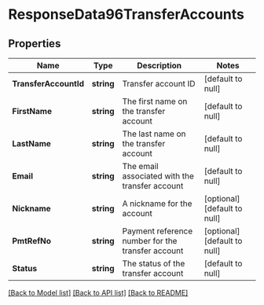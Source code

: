 # ResponseData96TransferAccounts

## Properties
Name | Type | Description | Notes
------------ | ------------- | ------------- | -------------
**TransferAccountId** | **string** | Transfer account ID | [default to null]
**FirstName** | **string** | The first name on the transfer account | [default to null]
**LastName** | **string** | The last name on the transfer account | [default to null]
**Email** | **string** | The email associated with the transfer account | [default to null]
**Nickname** | **string** | A nickname for the account | [optional] [default to null]
**PmtRefNo** | **string** | Payment reference number for the transfer account | [optional] [default to null]
**Status** | **string** | The status of the transfer account | [default to null]

[[Back to Model list]](../README.md#documentation-for-models) [[Back to API list]](../README.md#documentation-for-api-endpoints) [[Back to README]](../README.md)


